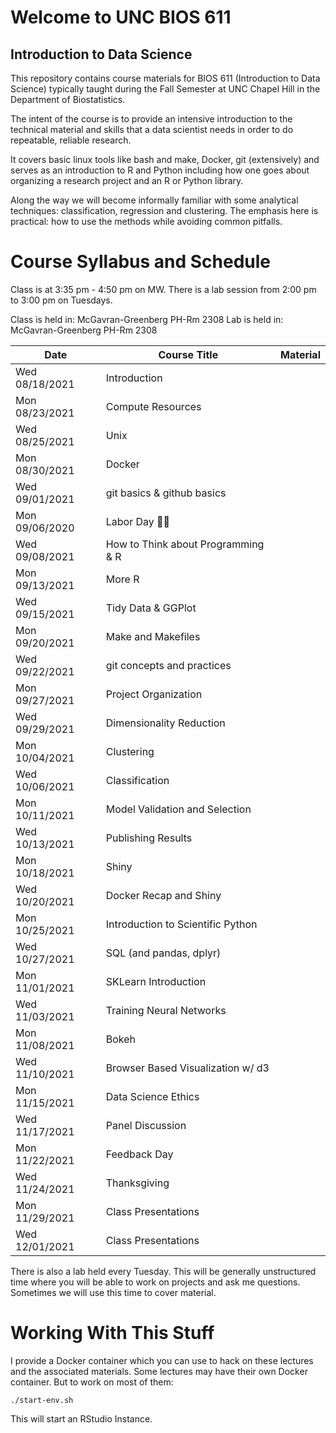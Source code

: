 Welcome to UNC BIOS 611
=======================
Introduction to Data Science
----------------------------

This repository contains course materials for BIOS 611 (Introduction
to Data Science) typically taught during the Fall Semester at UNC
Chapel Hill in the Department of Biostatistics.

The intent of the course is to provide an intensive introduction to
the technical material and skills that a data scientist needs in order
to do repeatable, reliable research.

It covers basic linux tools like bash and make, Docker, git
(extensively) and serves as an introduction to R and Python including
how one goes about organizing a research project and an R or Python
library.

Along the way we will become informally familiar with some analytical
techniques: classification, regression and clustering. The emphasis
here is practical: how to use the methods while avoiding common
pitfalls.

Course Syllabus and Schedule
============================

Class is at 3:35 pm - 4:50 pm on MW. There is a lab session from 2:00
pm to 3:00 pm on Tuesdays.

Class is held in: McGavran-Greenberg PH-Rm 2308
Lab is held in: McGavran-Greenberg PH-Rm 2308


| Date           | Course Title                       | Material |
| ---            | ---                                | ---      |
| Wed 08/18/2021 | Introduction                       |          |
| Mon 08/23/2021 | Compute Resources                  |          |
| Wed 08/25/2021 | Unix                               |          |
| Mon 08/30/2021 | Docker                             |          |
| Wed 09/01/2021 | git basics & github basics         |          |
| Mon 09/06/2020 | Labor Day 🍞🌹                     |          |
| Wed 09/08/2021 | How to Think about Programming & R |          |
| Mon 09/13/2021 | More R                             |          |
| Wed 09/15/2021 | Tidy Data & GGPlot                 |          |
| Mon 09/20/2021 | Make and Makefiles                 |          |
| Wed 09/22/2021 | git concepts and practices         |          |
| Mon 09/27/2021 | Project Organization               |          |
| Wed 09/29/2021 | Dimensionality Reduction           |          |
| Mon 10/04/2021 | Clustering                         |          |
| Wed 10/06/2021 | Classification                     |          |
| Mon 10/11/2021 | Model Validation and Selection     |          |
| Wed 10/13/2021 | Publishing Results                 |          |
| Mon 10/18/2021 | Shiny                              |          |
| Wed 10/20/2021 | Docker Recap and Shiny             |          |
| Mon 10/25/2021 | Introduction to Scientific Python  |          |
| Wed 10/27/2021 | SQL (and pandas, dplyr)            |          |
| Mon 11/01/2021 | SKLearn Introduction               |          |
| Wed 11/03/2021 | Training Neural Networks           |          |
| Mon 11/08/2021 | Bokeh                              |          |
| Wed 11/10/2021 | Browser Based Visualization w/ d3  |          |
| Mon 11/15/2021 | Data Science Ethics                |          |
| Wed 11/17/2021 | Panel Discussion                   |          |
| Mon 11/22/2021 | Feedback Day                       |          |
| Wed 11/24/2021 | Thanksgiving                       |          |
| Mon 11/29/2021 | Class Presentations                |          |
| Wed 12/01/2021 | Class Presentations                |          |

There is also a lab held every Tuesday. This will be generally
unstructured time where you will be able to work on projects and ask
me questions. Sometimes we will use this time to cover material.

Working With This Stuff
=======================

I provide a Docker container which you can use to hack on these
lectures and the associated materials. Some lectures may have their
own Docker container. But to work on most of them:


    ./start-env.sh
    
This will start an RStudio Instance.
